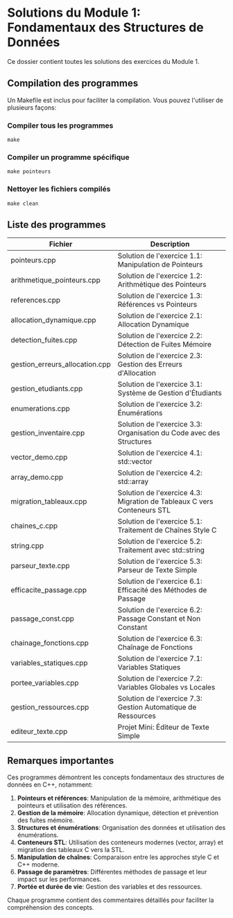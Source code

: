 # Solutions du Module 1: Fondamentaux des Structures de Données

Ce dossier contient toutes les solutions des exercices du Module 1.

## Compilation des programmes

Un Makefile est inclus pour faciliter la compilation. Vous pouvez l'utiliser de plusieurs façons:

### Compiler tous les programmes
```
make
```

### Compiler un programme spécifique
```
make pointeurs
```

### Nettoyer les fichiers compilés
```
make clean
```

## Liste des programmes

| Fichier | Description |
|---------|-------------|
| pointeurs.cpp | Solution de l'exercice 1.1: Manipulation de Pointeurs |
| arithmetique_pointeurs.cpp | Solution de l'exercice 1.2: Arithmétique des Pointeurs |
| references.cpp | Solution de l'exercice 1.3: Références vs Pointeurs |
| allocation_dynamique.cpp | Solution de l'exercice 2.1: Allocation Dynamique |
| detection_fuites.cpp | Solution de l'exercice 2.2: Détection de Fuites Mémoire |
| gestion_erreurs_allocation.cpp | Solution de l'exercice 2.3: Gestion des Erreurs d'Allocation |
| gestion_etudiants.cpp | Solution de l'exercice 3.1: Système de Gestion d'Étudiants |
| enumerations.cpp | Solution de l'exercice 3.2: Énumérations |
| gestion_inventaire.cpp | Solution de l'exercice 3.3: Organisation du Code avec des Structures |
| vector_demo.cpp | Solution de l'exercice 4.1: std::vector |
| array_demo.cpp | Solution de l'exercice 4.2: std::array |
| migration_tableaux.cpp | Solution de l'exercice 4.3: Migration de Tableaux C vers Conteneurs STL |
| chaines_c.cpp | Solution de l'exercice 5.1: Traitement de Chaînes Style C |
| string.cpp | Solution de l'exercice 5.2: Traitement avec std::string |
| parseur_texte.cpp | Solution de l'exercice 5.3: Parseur de Texte Simple |
| efficacite_passage.cpp | Solution de l'exercice 6.1: Efficacité des Méthodes de Passage |
| passage_const.cpp | Solution de l'exercice 6.2: Passage Constant et Non Constant |
| chainage_fonctions.cpp | Solution de l'exercice 6.3: Chaînage de Fonctions |
| variables_statiques.cpp | Solution de l'exercice 7.1: Variables Statiques |
| portee_variables.cpp | Solution de l'exercice 7.2: Variables Globales vs Locales |
| gestion_ressources.cpp | Solution de l'exercice 7.3: Gestion Automatique de Ressources |
| editeur_texte.cpp | Projet Mini: Éditeur de Texte Simple |

## Remarques importantes

Ces programmes démontrent les concepts fondamentaux des structures de données en C++, notamment:

1. **Pointeurs et références**: Manipulation de la mémoire, arithmétique des pointeurs et utilisation des références.
2. **Gestion de la mémoire**: Allocation dynamique, détection et prévention des fuites mémoire.
3. **Structures et énumérations**: Organisation des données et utilisation des énumérations.
4. **Conteneurs STL**: Utilisation des conteneurs modernes (vector, array) et migration des tableaux C vers la STL.
5. **Manipulation de chaînes**: Comparaison entre les approches style C et C++ moderne.
6. **Passage de paramètres**: Différentes méthodes de passage et leur impact sur les performances.
7. **Portée et durée de vie**: Gestion des variables et des ressources.

Chaque programme contient des commentaires détaillés pour faciliter la compréhension des concepts.
